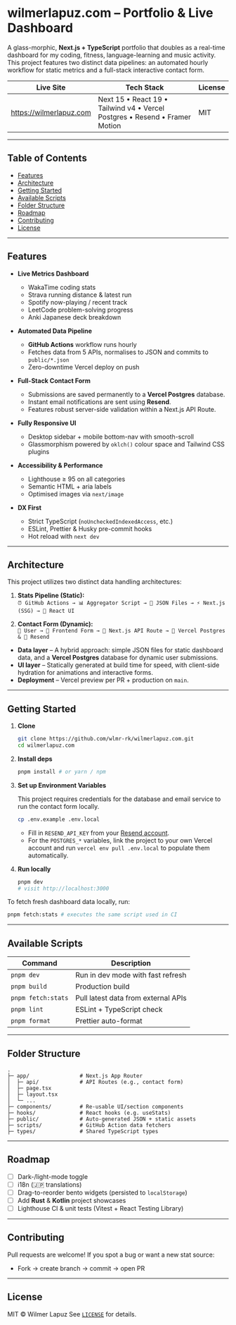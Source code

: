 # wilmerlapuz.com – Portfolio & Live Dashboard

A glass-morphic, **Next.js + TypeScript** portfolio that doubles as a real-time dashboard for my coding, fitness, language-learning and music activity. This project features two distinct data pipelines: an automated hourly workflow for static metrics and a full-stack interactive contact form.

| Live Site                 | Tech Stack                                                              | License |
| ------------------------- | ----------------------------------------------------------------------- | ------- |
| <https://wilmerlapuz.com> | Next 15 • React 19 • Tailwind v4 • Vercel Postgres • Resend • Framer Motion | MIT     |

---

## Table of Contents

- [Features](#features)
- [Architecture](#architecture)
- [Getting Started](#getting-started)
- [Available Scripts](#available-scripts)
- [Folder Structure](#folder-structure)
- [Roadmap](#roadmap)
- [Contributing](#contributing)
- [License](#license)

---

## Features

-   **Live Metrics Dashboard**
    -   WakaTime coding stats
    -   Strava running distance & latest run
    -   Spotify now-playing / recent track
    -   LeetCode problem-solving progress
    -   Anki Japanese deck breakdown

-   **Automated Data Pipeline**
    -   **GitHub Actions** workflow runs hourly
    -   Fetches data from 5 APIs, normalises to JSON and commits to `public/*.json`
    -   Zero-downtime Vercel deploy on push

-   **Full-Stack Contact Form**
    -   Submissions are saved permanently to a **Vercel Postgres** database.
    -   Instant email notifications are sent using **Resend**.
    -   Features robust server-side validation within a Next.js API Route.

-   **Fully Responsive UI**
    -   Desktop sidebar + mobile bottom-nav with smooth-scroll
    -   Glassmorphism powered by `oklch()` colour space and Tailwind CSS plugins

-   **Accessibility & Performance**
    -   Lighthouse ≥ 95 on all categories
    -   Semantic HTML + aria labels
    -   Optimised images via `next/image`

-   **DX First**
    -   Strict TypeScript (`noUncheckedIndexedAccess`, etc.)
    -   ESLint, Prettier & Husky pre-commit hooks
    -   Hot reload with `next dev`

---

## Architecture

This project utilizes two distinct data handling architectures:

1.  **Stats Pipeline (Static):**  
    `⏰ GitHub Actions → 📊 Aggregator Script → 📁 JSON Files → ⚡ Next.js (SSG) → 🎨 React UI`

2.  **Contact Form (Dynamic):**  
    `👤 User → 📝 Frontend Form → 🚀 Next.js API Route → 💾 Vercel Postgres & 📧 Resend`

-   **Data layer** – A hybrid approach: simple JSON files for static dashboard data, and a **Vercel Postgres** database for dynamic user submissions.
-   **UI layer** – Statically generated at build time for speed, with client-side hydration for animations and interactive forms.
-   **Deployment** – Vercel preview per PR + production on `main`.

---

## Getting Started

1.  **Clone**

    ```bash
    git clone https://github.com/wlmr-rk/wilmerlapuz.com.git
    cd wilmerlapuz.com
    ```

2.  **Install deps**

    ```bash
    pnpm install # or yarn / npm
    ```

3.  **Set up Environment Variables**

    This project requires credentials for the database and email service to run the contact form locally.

    ```bash
    cp .env.example .env.local
    ```

    -   Fill in `RESEND_API_KEY` from your [Resend account](https://resend.com).
    -   For the `POSTGRES_*` variables, link the project to your own Vercel account and run `vercel env pull .env.local` to populate them automatically.

4.  **Run locally**

    ```bash
    pnpm dev
    # visit http://localhost:3000
    ```

To fetch fresh dashboard data locally, run:

```bash
pnpm fetch:stats # executes the same script used in CI
```

---

## Available Scripts

| Command          | Description                                  |
| ---------------- | -------------------------------------------- |
| `pnpm dev`       | Run in dev mode with fast refresh            |
| `pnpm build`     | Production build                             |
| `pnpm fetch:stats` | Pull latest data from external APIs          |
| `pnpm lint`      | ESLint + TypeScript check                    |
| `pnpm format`    | Prettier auto-format                         |

---

## Folder Structure

```
.
├─ app/                # Next.js App Router
│  ├─ api/             # API Routes (e.g., contact form)
│  ├─ page.tsx
│  ├─ layout.tsx
│  └─ ...
├─ components/         # Re-usable UI/section components
├─ hooks/              # React hooks (e.g. useStats)
├─ public/             # Auto-generated JSON + static assets
├─ scripts/            # GitHub Action data fetchers
├─ types/              # Shared TypeScript types
```

---

## Roadmap

-   [ ] Dark-/light-mode toggle
-   [ ] i18n (🇯🇵 translations)
-   [ ] Drag-to-reorder bento widgets (persisted to `localStorage`)
-   [ ] Add **Rust** & **Kotlin** project showcases
-   [ ] Lighthouse CI & unit tests (Vitest + React Testing Library)

---

## Contributing

Pull requests are welcome!
If you spot a bug or want a new stat source:

-   Fork → create branch → commit → open PR

---

## License

MIT © Wilmer Lapuz
See [`LICENSE`](./LICENSE) for details.
